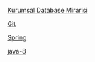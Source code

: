   
[Kurumsal Database Mirarisi](https://github.com/erkan4534/tutorials/wiki/Kurumsal-Database)

[Git](https://github.com/erkan4534/tutorials/wiki/Git)

[Spring](https://github.com/erkan4534/tutorials/wiki/Spring)

[java-8](https://github.com/erkan4534/tutorials/wiki/java-8)
